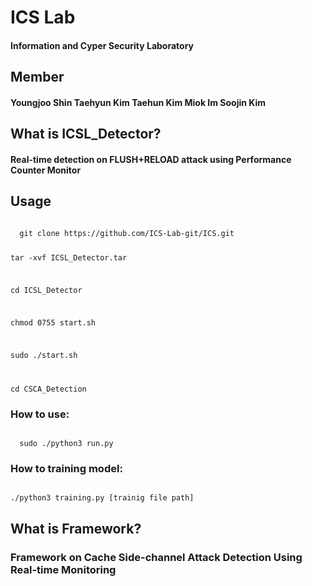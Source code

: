 # ICS Lab
#### Information and Cyper Security Laboratory

## Member
#### Youngjoo Shin Taehyun Kim Taehun Kim Miok Im Soojin Kim

## What is ICSL_Detector?
#### Real-time detection on FLUSH+RELOAD attack using Performance Counter Monitor

## Usage
<code>
  git clone https://github.com/ICS-Lab-git/ICS.git
  
  tar -xvf ICSL_Detector.tar
  
  cd ICSL_Detector
  
  chmod 0755 start.sh
  
  sudo ./start.sh
  
  cd CSCA_Detection
</code>

### How to use:
<code>
  sudo ./python3 run.py
</code>

### How to training model:
<code>
./python3 training.py [trainig file path]
</code>


## What is Framework?
### Framework on Cache Side-channel Attack Detection Using Real-time Monitoring 
